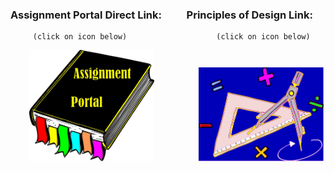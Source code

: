 ### Assignment Portal Direct Link: &nbsp; &emsp; &nbsp; Principles of Design Link:

         (click on icon below)                    (click on icon below)                                                             

&nbsp; &emsp; &nbsp;[<img src="sources/assignment_portal_icon_link.png" width="200">](https://jmmonjeremy.github.io/)
&nbsp; &emsp; &nbsp;      &emsp; &nbsp; &nbsp; [<img src="sources/design_principles_icon_link.png" width="200">](https://https://jmmonjeremy.github.io/design-principles.html) 

